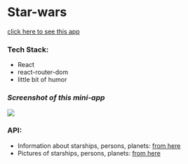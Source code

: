 <h1> Star-wars </h1>

 <a href='#'> click here to see this app<a/>
 
<h3>Tech Stack: </h3>
<ul>
<li> React </li>
<li> react-router-dom </li>
<li> little bit of humor </li>
</ul>

<h3><i> Screenshot of this mini-app </i></h3>
<img src='https://user-images.githubusercontent.com/63980696/120088748-8de7c380-c0fc-11eb-8334-3f7ac1f63d8a.png'/>


<h3> API: </h3>
<ul>
<li> Information about starships, persons, planets: <a href='https://swapi.dev/api/'>  from here  </a></li>
<li> Pictures of starships, persons, planets: <a href='https://starwars-visualguide.com/#/'>  from here  </a></li>
</ul>
